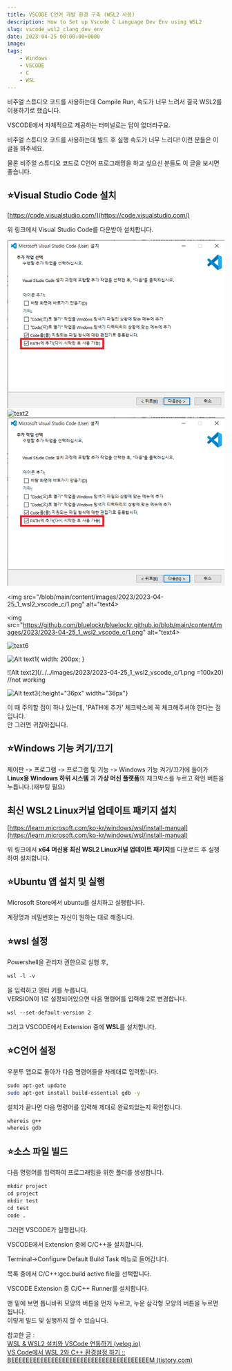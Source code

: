 ```yaml
---
title: VSCODE C언어 개발 환경 구축 (WSL2 사용)
description: How to Set up Vscode C Language Dev Env using WSL2
slug: vscode_wsl2_clang_dev_env
date: 2023-04-25 00:00:00+0000
image: 
tags:
    - Windows
    - VSCODE
    - C
    - WSL
---
```

비주얼 스튜디오 코드를 사용하는데 Compile Run, 속도가 너무 느려서 결국 WSL2를 이용하기로 했습니다.

VSCODE에서 자체적으로 제공하는 터미널로는 답이 없더라구요.

비주얼 스튜디오 코드를 사용하는데 빌드 후 실행 속도가 너무 느리다! 이런 분들은 이 글을 봐주세요.

물론 비주얼 스튜디오 코드로 C언어 프로그래밍을 하고 싶으신 분들도 이 글을 보시면 좋습니다.

## ⭐Visual Studio Code 설치

[https://code.visualstudio.com/](https://code.visualstudio.com/)

위 링크에서 Visual Studio Code를 다운받아 설치합니다.

<img src="../../images/2023/2023-04-25_1_wsl2_vscode_c/1.png" alt="text1">

<img src="/../../images/2023/2023-04-25_1_wsl2_vscode_c/1.png" alt="text2">

<img src="./../../images/2023/2023-04-25_1_wsl2_vscode_c/1.png" alt="text3">

<img src="/blob/main/content/images/2023/2023-04-25_1_wsl2_vscode_c/1.png" alt="text4>

<img src="https://github.com/bluelockr/bluelockr.github.io/blob/main/content/images/2023/2023-04-25_1_wsl2_vscode_c/1.png" alt="text4>

<img src="![Alt text](../../images/2023/2023-04-25_1_wsl2_vscode_c/1.png)" alt="text6">

![Alt text1](/../../images/2023/2023-04-25_1_wsl2_vscode_c/1.png){ width: 200px; }

![Alt text2](/../../images/2023/2023-04-25_1_wsl2_vscode_c/1.png =100x20)   //not working

![Alt text3](/../../images/2023/2023-04-25_1_wsl2_vscode_c/1.png){:height="36px" width="36px"}


이 때 주의할 점이 하나 있는데, 'PATH에 추가' 체크박스에 꼭 체크해주셔야 한다는 점입니다.  
안 그러면 귀찮아집니다.

## ⭐Windows 기능 켜기/끄기



 제어판 -> 프로그램 -> 프로그램 및 기능 -> Windows 기능 켜기/끄기에 들어가 **Linux용 Windows 하위 시스템** 과 **가상 머신 플랫폼**의 체크박스를 누르고 확인 버튼을 누릅니다.(재부팅 필요)

## 최신 WSL2 Linux커널 업데이트 패키지 설치

[https://learn.microsoft.com/ko-kr/windows/wsl/install-manual](https://learn.microsoft.com/ko-kr/windows/wsl/install-manual)

위 링크에서 **x64 머신용 최신 WSL2 Linux커널 업데이트 패키지**를 다운로드 후 실행하여 설치합니다.


## ⭐Ubuntu 앱 설치 및 실행

Microsoft Store에서 ubuntu를 설치하고 실행합니다.

계정명과 비밀번호는 자신이 원하는 대로 해줍니다.


## ⭐wsl 설정

Powershell을 관리자 권한으로 실행 후,  

```bash
wsl -l -v
```

을 입력하고 엔터 키를 누릅니다.  
VERSION이 1로 설정되어있으면 다음 명령어를 입력해 2로 변경합니다.  

```bash
wsl --set-default-version 2
```

그리고 VSCODE에서 Extension 중에 **WSL**를 설치합니다.  


## ⭐C언어 설정

우분투 앱으로 돌아가 다음 명령어들을 차례대로 입력합니다.  

```bash
sudo apt-get update  
sudo apt-get install build-essential gdb -y
```
  
설치가 끝나면 다음 명령어를 입력해 제대로 완료되었는지 확인합니다.  

```bash
whereis g++
whereis gdb 
```


## ⭐소스 파일 빌드

다음 명령어를 입력하여 프로그래밍을 위한 폴더를 생성합니다.  

```bash
mkdir project
cd project 
mkdir test 
cd test
code .
```

그러면 VSCODE가 실행됩니다.

VSCODE에서 Extension 중에 C/C++을 설치합니다.  

Terminal->Configure Default Build Task 메뉴로 들어갑니다.  

목록 중에서 C/C++:gcc.build active file을 선택합니다.  

VSCODE Extension 중 C/C++ Runner를 설치합니다.  

맨 밑에 보면 톱니바퀴 모양의 버튼을 먼저 누르고, 누운 삼각형 모양의 버튼을 누르면 됩니다.  
이렇게 빌드 및 실행까지 할 수 있습니다.


참고한 글 :   
[WSL & WSL2 설치와 VSCode 연동하기 (velog.io)](https://velog.io/@gidskql6671/WSL-WSL2-%EC%84%A4%EC%B9%98-VSCode-%EC%97%B0%EB%8F%99)  
[VS Code에서 WSL 2와 C++ 환경설정 하기 :: BEEEEEEEEEEEEEEEEEEEEEEEEEEEEEEEEEEEEEEM (tistory.com)](https://skyqnaqna.tistory.com/entry/VS-Code%EC%97%90%EC%84%9C-WSL-2%EC%99%80-C-%EC%82%AC%EC%9A%A9%ED%95%98%EA%B8%B0)